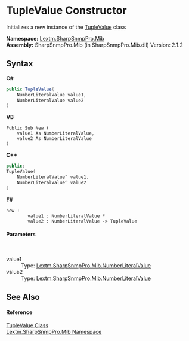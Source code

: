 # TupleValue Constructor 
 

Initializes a new instance of the <a href="T_Lextm_SharpSnmpPro_Mib_TupleValue">TupleValue</a> class

**Namespace:**&nbsp;<a href="N_Lextm_SharpSnmpPro_Mib">Lextm.SharpSnmpPro.Mib</a><br />**Assembly:**&nbsp;SharpSnmpPro.Mib (in SharpSnmpPro.Mib.dll) Version: 2.1.2

## Syntax

**C#**<br />
``` C#
public TupleValue(
	NumberLiteralValue value1,
	NumberLiteralValue value2
)
```

**VB**<br />
``` VB
Public Sub New ( 
	value1 As NumberLiteralValue,
	value2 As NumberLiteralValue
)
```

**C++**<br />
``` C++
public:
TupleValue(
	NumberLiteralValue^ value1, 
	NumberLiteralValue^ value2
)
```

**F#**<br />
``` F#
new : 
        value1 : NumberLiteralValue * 
        value2 : NumberLiteralValue -> TupleValue
```


#### Parameters
&nbsp;<dl><dt>value1</dt><dd>Type: <a href="T_Lextm_SharpSnmpPro_Mib_NumberLiteralValue">Lextm.SharpSnmpPro.Mib.NumberLiteralValue</a><br /></dd><dt>value2</dt><dd>Type: <a href="T_Lextm_SharpSnmpPro_Mib_NumberLiteralValue">Lextm.SharpSnmpPro.Mib.NumberLiteralValue</a><br /></dd></dl>

## See Also


#### Reference
<a href="T_Lextm_SharpSnmpPro_Mib_TupleValue">TupleValue Class</a><br /><a href="N_Lextm_SharpSnmpPro_Mib">Lextm.SharpSnmpPro.Mib Namespace</a><br />